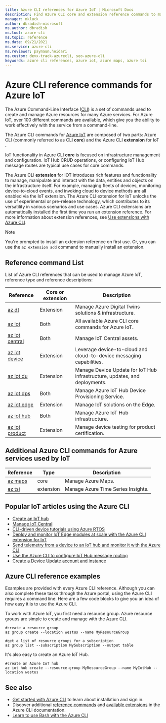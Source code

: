 ```yaml
---
title: Azure CLI references for Azure IoT | Microsoft Docs
description: Find Azure CLI core and extension reference commands to manage Azure IoT. With over 100 different commands available, you can work effectively with Azure IoT from a command line.
manager: mkluck
author: dbradish-microsoft
ms.author: dbradish
ms.tool: azure-cli
ms.topic: reference
ms.date: 09/21/2021
ms.service: azure-cli
ms.reviewer: paymaun.heidari
ms.custom: devx-track-azurecli, seo-azure-cli
keywords: azure cli references, azure iot, azure maps, azure tsi
---
```


# Azure CLI reference commands for Azure IoT

The Azure Command-Line Interface ([CLI](./what-is-azure-cli.md)) is a set of commands used to create and manage Azure resources for many Azure services. For Azure IoT, over 100 different commands are available, which give you the ability to work effectively with the service from a command-line.

The Azure CLI commands for [Azure IoT](/azure/iot-fundamentals/) are composed of two parts: Azure CLI (commonly referred to as CLI **core**) and the Azure CLI **extension** for IoT .

IoT functionality in Azure CLI **core** is focused on infrastructure management and configuration. IoT Hub CRUD operations, or configuring IoT Hub message routes are typical use cases for core commands.

The Azure CLI **extension** for IOT introduces rich features and functionality to manage, manipulate and interact with the data, entities and objects on the infrastructure itself. For example, managing fleets of devices, monitoring device-to-cloud events, and invoking cloud to device methods are all enabled via the IoT extension. The Azure CLI extension for IoT unlocks the use of experimental or pre-release technology, which contributes to its versatility in various scenarios and use cases. Azure CLI extensions are automatically installed the first time you run an extension reference. For more information about extension references, see [Use extensions with Azure CLI](./azure-cli-extensions-overview.md).

> [!NOTE]
> You're prompted to install an extension reference on first use. Or, you can use the `az extension add` command to manually install an extension.

## Reference command List

List of Azure CLI references that can be used to manage Azure IoT, reference type and reference descriptions:

| Reference | Core or extension | Description
|-|-|-|
| [az dt](../latest/docs-ref-autogen/dt.yml) | Extension | Manage Azure Digital Twins solutions & infrastructure.
| [az iot](../latest/docs-ref-autogen/iot.yml) | Both  | All available Azure CLI core commands for Azure IoT.
| [az iot central](../latest/docs-ref-autogen/iot/central.yml) | Both | Manage IoT Central assets.
| [az iot device](../latest/docs-ref-autogen/iot/device.yml) | Extension | Leverage device-to-cloud and cloud-to-device messaging capabilities.
| [az iot du](../latest/docs-ref-autogen/iot/du.yml) | Extension | Manage Device Update for IoT Hub infrastructure, updates, and deployments.
| [az iot dps](../latest/docs-ref-autogen/iot/dps.yml) | Both | Manage Azure IoT Hub Device Provisioning Service.
| [az iot edge](../latest/docs-ref-autogen/iot/edge.yml) | Extension | Manage IoT solutions on the Edge.
| [az iot hub](../latest/docs-ref-autogen/iot/hub.yml) | Both | Manage Azure IoT Hub infrastructure.
| [az iot product](../latest/docs-ref-autogen/iot/product.yml) | Extension | Manage device testing for product certification.

## Additional Azure CLI commands for Azure services used by IoT

| Reference | Type | Description
|-|-|-|
| [az maps](../latest/docs-ref-autogen/maps.yml) | core | Manage Azure Maps.
| [az tsi](../latest/docs-ref-autogen/tsi.yml) | extension | Manage Azure Time Series Insights.

## Popular IoT articles using the Azure CLI

- [Create an IoT hub](/azure/iot-hub/iot-hub-create-using-cli)
- [Manage IoT Central](/azure/iot-central/core/howto-manage-iot-central-from-cli)
- [CLI-driven device tutorials using Azure RTOS](/azure/rtos/getting-started?branch=master)
- [Deploy and monitor IoT Edge modules at scale with the Azure CLI extension for IoT](/azure/iot-edge/how-to-deploy-cli-at-scale)
- [Send telemetry from a device to an IoT hub and monitor it with the Azure CLI](/azure/iot-hub/quickstart-send-telemetry-cli)
- [Use the Azure CLI to configure IoT Hub message routing](/azure/iot-hub/tutorial-routing?tabs=cli)
- [Create a Device Update account and instance](/azure/iot-hub-device-update/create-device-update-account?tabs=cli)

## Azure CLI reference examples

Examples are provided with every Azure CLI reference. Although you can also complete these tasks through the Azure portal, using the Azure CLI requires a command line. Here are a few code blocks to give you an idea of how easy it is to use the Azure CLI.

To work with Azure IoT, you first need a resource group. Azure resource groups are simple to create and manage with the Azure CLI.  

```azurecli
#create a resource group
az group create --location westus --name MyResourceGroup
```

```azurecli
#get a list of resource groups for a subscription
az group list --subscription MySubscription --output table
```

It's also easy to create an Azure IoT Hub.

```azurecli
#create an Azure IoT hub
az iot hub create --resource-group MyResourceGroup --name MyIotHub --location westus
```

## See also

* [Get started with Azure CLI](./get-started-with-azure-cli.md) to learn about installation and sign in.
* Discover additional [reference commands](../latest/docs-ref-autogen/reference-index.yml) and [available extensions](./azure-cli-extensions-list.md) in the Azure CLI documentation.
* [Learn to use Bash with the Azure CLI](./azure-cli-learn-bash.md)

